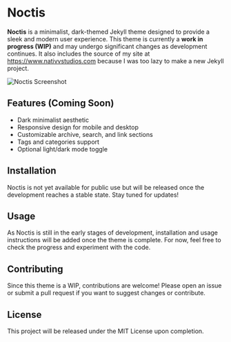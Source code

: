 # Noctis

**Noctis** is a minimalist, dark-themed Jekyll theme designed to provide a sleek and modern user experience. This theme is currently a **work in progress (WIP)** and may undergo significant changes as development continues. It also includes the source of my site at https://www.nativvstudios.com because I was too lazy to make a new Jekyll project.

![Noctis Screenshot](path-to-screenshot.png)

## Features (Coming Soon)
- Dark minimalist aesthetic
- Responsive design for mobile and desktop
- Customizable archive, search, and link sections
- Tags and categories support
- Optional light/dark mode toggle

## Installation

Noctis is not yet available for public use but will be released once the development reaches a stable state. Stay tuned for updates!

## Usage

As Noctis is still in the early stages of development, installation and usage instructions will be added once the theme is complete. For now, feel free to check the progress and experiment with the code.

## Contributing

Since this theme is a WIP, contributions are welcome! Please open an issue or submit a pull request if you want to suggest changes or contribute.

## License

This project will be released under the MIT License upon completion. 
